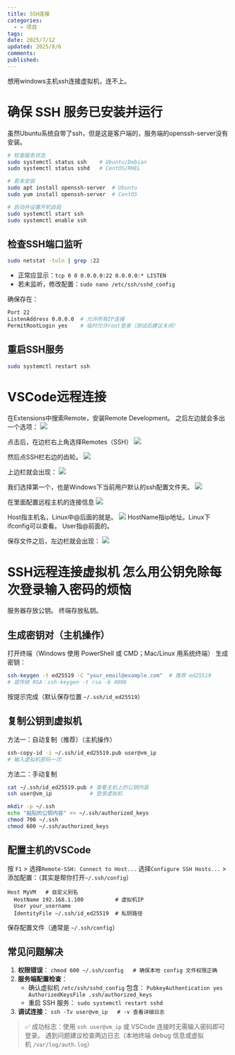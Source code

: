 ```yaml
---
title: SSH连接
categories:
  - - 项目
tags: 
date: 2025/7/12
updated: 2025/8/6
comments: 
published:
---
```

想用windows主机ssh连接虚拟机，连不上。
# 确保 SSH 服务已安装并运行
虽然Ubuntu系统自带了ssh，但是这是客户端的，服务端的openssh-server没有安装。
```bash
# 检查服务状态
sudo systemctl status ssh    # Ubuntu/Debian
sudo systemctl status sshd   # CentOS/RHEL

# 若未安装
sudo apt install openssh-server  # Ubuntu
sudo yum install openssh-server  # CentOS

# 启动并设置开机自启
sudo systemctl start ssh
sudo systemctl enable ssh
```
## 检查SSH端口监听
```bash
sudo netstat -tuln | grep :22
```
- 正常应显示：`tcp 0 0 0.0.0.0:22 0.0.0.0:* LISTEN`
- 若未监听，修改配置：`sudo nano /etc/ssh/sshd_config`

确保存在：
```bash
Port 22
ListenAddress 0.0.0.0  # 允许所有IP连接
PermitRootLogin yes    # 临时允许root登录（测试后建议关闭）
```
## 重启SSH服务
```bash
sudo systemctl restart ssh
```
# VSCode远程连接
在Extensions中搜索Remote，安装Remote Development。
之后左边就会多出一个选项：
![](../../images/SSH连接/image-20250712225052906.png)

点击后，在边栏右上角选择Remotes（SSH）
![](../../images/SSH连接/image-20250712225121541.png)

然后点SSH栏右边的齿轮。
![](../../images/SSH连接/image-20250712225212657.png)

上边栏就会出现：
![](../../images/SSH连接/image-20250712225229502.png)

我们选择第一个，也是Windows下当前用户默认的ssh配置文件夹。
![](../../images/SSH连接/image-20250712225309404.png)

在里面配置远程主机的连接信息
![](../../images/SSH连接/image-20250712225327413.png)

Host指主机名，Linux中@后面的就是。
![](../../images/SSH连接/image-20250712225420004.png)
HostName指ip地址。Linux下ifconfig可以查看。
User指@前面的。

保存文件之后，左边栏就会出现：
![](../../images/SSH连接/image-20250712225556409.png)

# SSH远程连接虚拟机 怎么用公钥免除每次登录输入密码的烦恼
服务器存放公钥。
终端存放私钥。
## 生成密钥对（主机操作）

打开终端（Windows 使用 PowerShell 或 CMD；Mac/Linux 用系统终端）
生成密钥：
```sh
ssh-keygen -t ed25519 -C "your_email@example.com"  # 推荐 ed25519
# 或传统 RSA：ssh-keygen -t rsa -b 4096
```

按提示完成（默认保存位置 `~/.ssh/id_ed25519`）

## 复制公钥到虚拟机
方法一：自动复制（推荐）（主机操作）

```sh
ssh-copy-id -i ~/.ssh/id_ed25519.pub user@vm_ip
# 输入虚拟机密码一次
```

方法二：手动复制

```sh
cat ~/.ssh/id_ed25519.pub # 查看主机上的公钥内容
ssh user@vm_ip            # 登录虚拟机

mkdir -p ~/.ssh
echo "粘贴的公钥内容" >> ~/.ssh/authorized_keys
chmod 700 ~/.ssh
chmod 600 ~/.ssh/authorized_keys
```

## 配置主机的VSCode
按 `F1` > 选择 ​​`Remote-SSH: Connect to Host...​​`
选择 ​​`Configure SSH Hosts...`​​ > 添加配置：（其实是帮你打开`~/.ssh/config`）

```
Host MyVM   # 自定义别名
  HostName 192.168.1.100          # 虚拟机IP
  User your_username
  IdentityFile ~/.ssh/id_ed25519  # 私钥路径
```

保存配置文件（通常是 `~/.ssh/config`）
## 常见问题解决
1. ​**​权限错误​**​：
    `chmod 600 ~/.ssh/config   # 确保本地 config 文件权限正确`
2. ​**​服务端配置检查​**​：
    - 确认虚拟机 `/etc/ssh/sshd_config` 包含：
        `PubkeyAuthentication yes AuthorizedKeysFile .ssh/authorized_keys`
    - 重启 SSH 服务：
        `sudo systemctl restart sshd`
3. ​**​调试连接​**​：
    `ssh -Tv user@vm_ip   # -v 查看详细日志`


> ✅ 成功标志：使用 `ssh user@vm_ip` 或 VSCode 连接时无需输入密码即可登录。
> 遇到问题建议检查两边日志（本地终端 debug 信息或虚拟机 `/var/log/auth.log`）